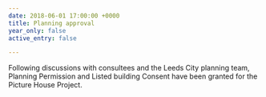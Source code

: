 ```yaml
---
date: 2018-06-01 17:00:00 +0000
title: Planning approval
year_only: false
active_entry: false

---
```

Following discussions with consultees and the Leeds City planning team, Planning Permission and Listed building Consent have been granted for the Picture House Project.